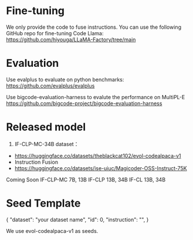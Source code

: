# Fine-tuning
We only provide the code to fuse instructions. You can use the following GitHub repo for fine-tuning Code Llama:
https://github.com/hiyouga/LLaMA-Factory/tree/main

# Evaluation
Use evalplus to evaluate on python benchmarks:
https://github.com/evalplus/evalplus

Use bigcode-evaluation-harness to evalute the performance on MultiPL-E
https://github.com/bigcode-project/bigcode-evaluation-harness

# Released model
1. IF-CLP-MC-34B
dataset：
- https://huggingface.co/datasets/theblackcat102/evol-codealpaca-v1
- Instruction Fusion
- https://huggingface.co/datasets/ise-uiuc/Magicoder-OSS-Instruct-75K

Coming Soon
IF-CLP-MC 7B, 13B
IF-CLP 13B, 34B
IF-CL 13B, 34B

# Seed Template
{
"dataset": "your dataset name",
"id": 0,
"instruction": "",
}

We use evol-codealpaca-v1 as seeds.
